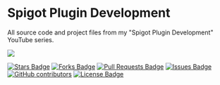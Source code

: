 # Spigot Plugin Development
All source code and project files from my "Spigot Plugin Development" YouTube series.

<img align="center" href="https://www.classifieddeveloping.com" src="https://i.imgur.com/yIp589U.png"/>

<a href="https://github.com/ClassifiedDev/SpigotPluginDevelopment/stargazers"><img src="https://img.shields.io/github/stars/ClassifiedDev/SpigotPluginDevelopment" alt="Stars Badge"/></a>
<a href="https://github.com/ClassifiedDev/SpigotPluginDevelopment/network/members"><img src="https://img.shields.io/github/forks/ClassifiedDev/SpigotPluginDevelopment" alt="Forks Badge"/></a>
<a href="https://github.com/ClassifiedDev/SpigotPluginDevelopment/pulls"><img src="https://img.shields.io/github/issues-pr/ClassifiedDev/SpigotPluginDevelopment" alt="Pull Requests Badge"/></a>
<a href="https://github.com/ClassifiedDev/SpigotPluginDevelopment/issues"><img src="https://img.shields.io/github/issues/ClassifiedDev/SpigotPluginDevelopment" alt="Issues Badge"/></a>
<a href="https://github.com/ClassifiedDev/SpigotPluginDevelopment/graphs/contributors"><img alt="GitHub contributors" src="https://img.shields.io/github/contributors/ClassifiedDev/SpigotPluginDevelopment?color=2b9348"></a>
<a href="https://github.com/ClassifiedDev/SpigotPluginDevelopment/blob/master/LICENSE"><img src="https://img.shields.io/github/license/ClassifiedDev/SpigotPluginDevelopment?color=2b9348" alt="License Badge"/></a>
